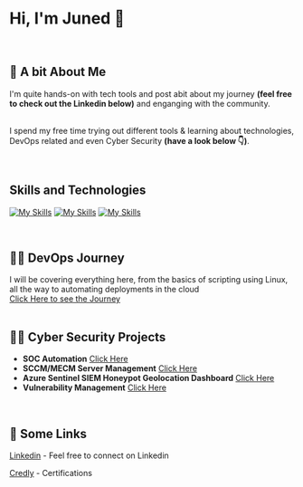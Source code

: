 <h1>Hi, I'm Juned 👋 <br/></h1>
<br/>
<h2>🧐 A bit About Me</h2>
I'm quite hands-on with tech tools and post abit about my journey <b>(feel free to check out the Linkedin below)</b> and enganging with the community.<br/><br/>

I spend my free time trying out different tools & learning about technologies, DevOps related and even Cyber Security <b>(have a look below 👇)</b>.<br/>


<br/>

<h2> Skills and Technologies </h2>


[![My Skills](https://skillicons.dev/icons?i=linux,bash,vscode)](https://skillicons.dev)
[![My Skills](https://skillicons.dev/icons?i=git,github)](https://skillicons.dev)
[![My Skills](https://skillicons.dev/icons?i=aws,terraform,docker,kubernetes)](https://skillicons.dev)

<br/>

<h2>👨‍💻 DevOps Journey</h2>
I will be covering everything here, from the basics of scripting using Linux, all the way to automating deployments in the cloud <br/>
<a href="https://github.com/JunedConnect/Devops-Journey">Click Here to see the Journey</a>
<br/>
<br/>

<h2>👨‍💻 Cyber Security Projects</h2>

- <b>SOC Automation</b> [Click Here](https://github.com/JunedConnect/SOC_Automation)
- <b>SCCM/MECM Server Management</b> [Click Here](https://github.com/JunedConnect/SCCM-MECM_Server_Management)
- <b>Azure Sentinel SIEM Honeypot Geolocation Dashboard</b> [Click Here](https://github.com/JunedConnect/SCCM-MECM_Server_Management)
- <b>Vulnerability Management</b> [Click Here](https://github.com/JunedConnect/Vulnerability_Scanning)

<br/>
<h2>🔗 Some Links</h2>
<a href="https://www.linkedin.com/in/juned-connect/">Linkedin</a> - Feel free to connect on Linkedin<br/>

<a href="https://www.credly.com/users/juned-ahmed.cbc69ec9">Credly</a> - Certifications


<!--
**JunedConnect/JunedConnect** is a ✨ _special_ ✨ repository because its `README.md` (this file) appears on your GitHub profile.

Here are some ideas to get you started:

- 🔭 I’m currently working on ...
- 🌱 I’m currently learning ...
- 👯 I’m looking to collaborate on ...
- 🤔 I’m looking for help with ...
- 💬 Ask me about ...
- 📫 How to reach me: ...
- 😄 Pronouns: ...
- ⚡ Fun fact: ...
-->
